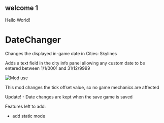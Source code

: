 ## welcome 1 ##

Hello World!


# DateChanger
Changes the displayed in-game date in Cities: Skylines

Adds a text field in the city info panel allowing any custom date to be entered between 1/1/0001 and 31/12/9999

![Mod use](datechangermod-preview.gif)

This mod changes the tick offset value, so no game mechanics are affected

Update! - Date changes are kept when the save game is saved


Features left to add:

- add static mode

